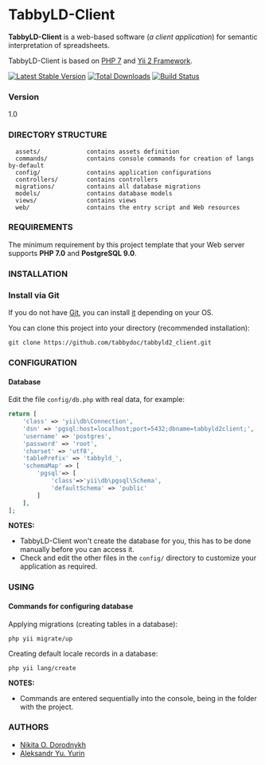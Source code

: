 # TabbyLD-Client

**TabbyLD-Client** is a web-based software (<i>a client application</i>) for semantic interpretation of spreadsheets.

TabbyLD-Client is based on [PHP 7](https://www.php.net/releases/7.0/ru.php) and [Yii 2 Framework](http://www.yiiframework.com/).

[![Latest Stable Version](https://img.shields.io/packagist/v/yiisoft/yii2-app-basic.svg)](https://packagist.org/packages/yiisoft/yii2-app-basic)
[![Total Downloads](https://img.shields.io/packagist/dt/yiisoft/yii2-app-basic.svg)](https://packagist.org/packages/yiisoft/yii2-app-basic)
[![Build Status](https://travis-ci.org/yiisoft/yii2-app-basic.svg?branch=master)](https://travis-ci.org/yiisoft/yii2-app-basic)


### Version

1.0


### DIRECTORY STRUCTURE

      assets/             contains assets definition
      commands/           contains console commands for creation of langs by-default
      config/             contains application configurations
      controllers/        contains controllers
      migrations/         contains all database migrations
      models/             contains database models
      views/              contains views
      web/                contains the entry script and Web resources


### REQUIREMENTS

The minimum requirement by this project template that your Web server supports <b>PHP 7.0</b> and <b>PostgreSQL 9.0</b>.


### INSTALLATION

### Install via Git
If you do not have [Git](https://git-scm.com/), you can install [it](https://git-scm.com/downloads) depending on your OS.

You can clone this project into your directory (recommended installation):

~~~
git clone https://github.com/tabbydoc/tabbyld2_client.git
~~~


### CONFIGURATION

#### Database

Edit the file `config/db.php` with real data, for example:

```php
return [
    'class' => 'yii\db\Connection',
    'dsn' => 'pgsql:host=localhost;port=5432;dbname=tabbyld2client;',
    'username' => 'postgres',
    'password' => 'root',
    'charset' => 'utf8',
    'tablePrefix' => 'tabbyld_',
    'schemaMap' => [
        'pgsql'=> [
            'class'=>'yii\db\pgsql\Schema',
            'defaultSchema' => 'public'
        ]
    ],
];
```

**NOTES:**
- TabbyLD-Client won't create the database for you, this has to be done manually before you can access it.
- Check and edit the other files in the `config/` directory to customize your application as required.

### USING

#### Commands for configuring database

Applying migrations (creating tables in a database):
~~~
php yii migrate/up
~~~
Creating default locale records in a database:
~~~
php yii lang/create
~~~

**NOTES:**
- Commands are entered sequentially into the console, being in the folder with the project.


### AUTHORS

* [Nikita O. Dorodnykh](mailto:tualatin32@mail.ru)
* [Aleksandr Yu. Yurin](mailto:iskander@icc.ru)